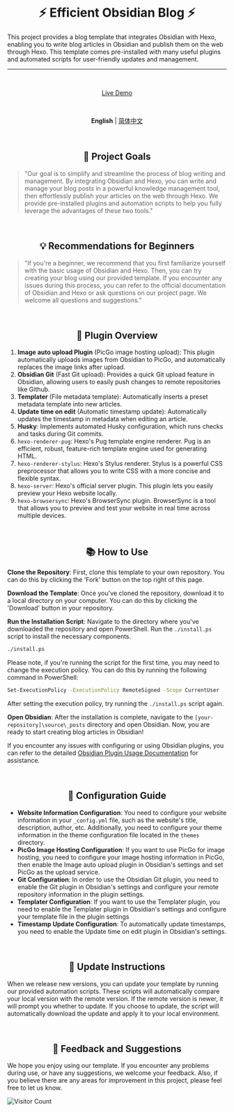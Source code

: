 <h1 align="center"><strong>⚡ Efficient Obsidian Blog ⚡</strong></h1>

This project provides a blog template that integrates Obsidian with  Hexo, enabling you to write blog articles in Obsidian and publish them  on the web through Hexo. This template comes pre-installed with many  useful plugins and automated scripts for user-friendly updates and  management.

***
<br>
<p align='center'>
<a href="https://efficient-obsidian-blog.vercel.app/">Live Demo</a>
</p>

<br>
<p align='center'>
<b>English</b> | <a href="https://github.com/WRXinYue/efficient-obsidian-blog/blob/master/README.zh-CN.md">简体中文</a>
</p>

<br>
<h2 align="center"><strong>🎯 Project Goals</strong></h2>

> "Our goal is to simplify and streamline the process of blog writing and  management. By integrating Obsidian and Hexo, you can write and manage  your blog posts in a powerful knowledge management tool, then  effortlessly publish your articles on the web through Hexo. We provide  pre-installed plugins and automation scripts to help you fully leverage  the advantages of these two tools."

<br>
<h2 align="center"><strong>💡 Recommendations for Beginners</strong></h2>

> "If you're a beginner, we recommend that you first familiarize yourself  with the basic usage of Obsidian and Hexo. Then, you can try creating  your blog using our provided template. If you encounter any issues  during this process, you can refer to the official documentation of  Obsidian and Hexo or ask questions on our project page. We welcome all  questions and suggestions."

<br>
<h2 align="center"><strong>🚀 Plugin Overview</strong></h2>

1. **Image auto upload Plugin** (PicGo image hosting upload): This plugin automatically uploads images from Obsidian to PicGo, and automatically replaces the image links after upload.
2. **Obsidian Git** (Fast Git upload): Provides a quick Git upload feature in Obsidian, allowing users to easily push changes to remote repositories like Github.
3. **Templater** (File metadata template): Automatically inserts a preset metadata template into new articles.
4. **Update time on edit** (Automatic timestamp update): Automatically updates the timestamp in metadata when editing an article.
5. **Husky**: Implements automated Husky configuration, which runs checks and tasks during Git commits.
6. `hexo-renderer-pug`: Hexo's Pug template engine renderer. Pug is an efficient, robust, feature-rich template engine used for generating HTML.
7. `hexo-renderer-stylus`: Hexo's Stylus renderer. Stylus is a powerful CSS preprocessor that allows you to write CSS with a more concise and flexible syntax.
8. `hexo-server`: Hexo's official server plugin. This plugin lets you easily preview your Hexo website locally.
9. `hexo-browsersync`: Hexo's BrowserSync plugin. BrowserSync is a tool that allows you to preview and test your website in real time across multiple devices.

<br>
<h2 align="center"><strong>📚 How to Use</strong></h2>

**Clone the Repository**: First, clone this template to your own repository. You can do this by clicking the 'Fork' button on the top right of this page.

**Download the Template**: Once you've cloned the repository, download it to a local directory on your computer. You can do this by clicking the 'Download' button in your repository.

**Run the Installation Script**: Navigate to the directory where you've downloaded the repository and open PowerShell. Run the `./install.ps` script to install the necessary components.

```bash
./install.ps
```

Please note, if you're running the script for the first time, you may need to change the execution policy. You can do this by running the following command in PowerShell:

```bash
Set-ExecutionPolicy -ExecutionPolicy RemoteSigned -Scope CurrentUser
```
After setting the execution policy, try running the `./install.ps` script again.

**Open Obsidian**: After the installation is complete, navigate to the `[your-repository]\source\_posts` directory and open Obsidian. Now, you are ready to start creating blog articles in Obsidian!

If you encounter any issues with configuring or using Obsidian plugins, you can refer to the detailed [Obsidian Plugin Usage Documentation](https://github.com/WRXinYue/efficient-obsidian-blog/blob/master/doc/OBSIDIAN.md) for assistance.

<br><h2 align="center"><strong>🔧 Configuration Guide</strong></h2>

- **Website Information Configuration**: You need to configure your website information in your `_config.yml` file, such as the website's title, description, author, etc. Additionally, you need to configure your theme information in the theme configuration file located in the `themes` directory.
- **PicGo Image Hosting Configuration**: If you want to use PicGo for image hosting, you need to configure your image hosting information in PicGo, then enable the Image auto upload plugin in Obsidian's settings and set PicGo as the upload service.
- **Git Configuration**: In order to use the Obsidian Git plugin, you need to enable the Git plugin in Obsidian's settings and configure your remote repository information in the plugin settings.
- **Templater Configuration**: If you want to use the Templater plugin, you need to enable the Templater plugin in Obsidian's settings and configure your template file in the plugin settings
- **Timestamp Update Configuration**: To automatically update timestamps, you need to enable the Update time on edit plugin in Obsidian's settings.

<br><h2 align="center"><strong>🔄 Update Instructions</strong></h2>

When we release new versions, you can update your template by running  our provided automation scripts. These scripts will automatically  compare your local version with the remote version. If the remote  version is newer, it will prompt you whether to update. If you choose to update, the script will automatically download the update and apply it  to your local environment.

<br><h2 align="center"><strong>📮  Feedback and Suggestions</strong></h2>

We hope you enjoy using our template. If you encounter any problems  during use, or have any suggestions, we welcome your feedback. Also, if  you believe there are any areas for improvement in this project, please  feel free to let us know.

![Visitor Count](https://profile-counter.glitch.me/2023613/count.svg)
